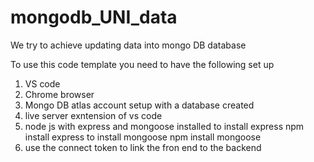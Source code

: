 # mongodb_UNI_data
We try to achieve updating data into mongo DB database


To use this code template you need to have the following set up 
  1) VS code 
  2) Chrome browser
  3) Mongo DB atlas account setup with a database created 
  4) live server exntension of vs code
  5) node js with express and mongoose installed
      to install express 
          npm install express
      to install mongoose 
          npm install mongoose
  6) use the connect token to link the fron end to the backend
  
